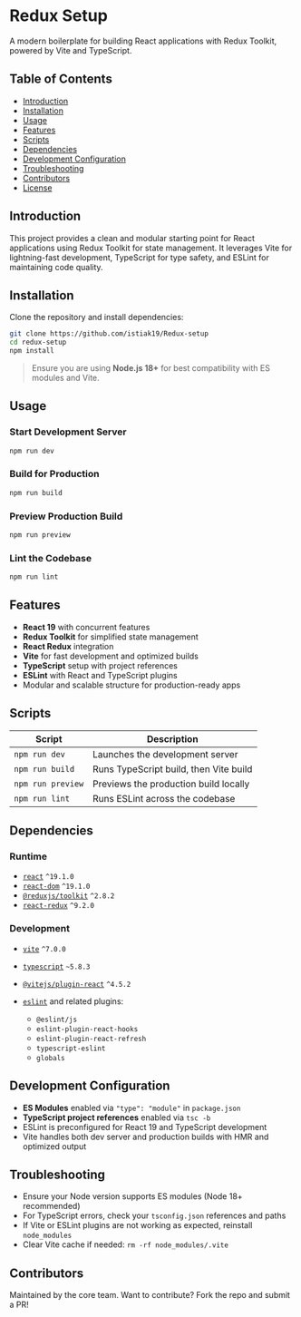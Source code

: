 # Redux Setup

A modern boilerplate for building React applications with Redux Toolkit, powered by Vite and TypeScript.

## Table of Contents

- [Introduction](#introduction)
- [Installation](#installation)
- [Usage](#usage)
- [Features](#features)
- [Scripts](#scripts)
- [Dependencies](#dependencies)
- [Development Configuration](#development-configuration)
- [Troubleshooting](#troubleshooting)
- [Contributors](#contributors)
- [License](#license)

## Introduction

This project provides a clean and modular starting point for React applications using Redux Toolkit for state management. It leverages Vite for lightning-fast development, TypeScript for type safety, and ESLint for maintaining code quality.

## Installation

Clone the repository and install dependencies:

```bash
git clone https://github.com/istiak19/Redux-setup
cd redux-setup
npm install
````

> Ensure you are using **Node.js 18+** for best compatibility with ES modules and Vite.

## Usage

### Start Development Server

```bash
npm run dev
```

### Build for Production

```bash
npm run build
```

### Preview Production Build

```bash
npm run preview
```

### Lint the Codebase

```bash
npm run lint
```

## Features

* **React 19** with concurrent features
* **Redux Toolkit** for simplified state management
* **React Redux** integration
* **Vite** for fast development and optimized builds
* **TypeScript** setup with project references
* **ESLint** with React and TypeScript plugins
* Modular and scalable structure for production-ready apps

## Scripts

| Script            | Description                            |
| ----------------- | -------------------------------------- |
| `npm run dev`     | Launches the development server        |
| `npm run build`   | Runs TypeScript build, then Vite build |
| `npm run preview` | Previews the production build locally  |
| `npm run lint`    | Runs ESLint across the codebase        |

## Dependencies

### Runtime

* [`react`](https://reactjs.org/) `^19.1.0`
* [`react-dom`](https://reactjs.org/docs/react-dom.html) `^19.1.0`
* [`@reduxjs/toolkit`](https://redux-toolkit.js.org/) `^2.8.2`
* [`react-redux`](https://react-redux.js.org/) `^9.2.0`

### Development

* [`vite`](https://vitejs.dev/) `^7.0.0`
* [`typescript`](https://www.typescriptlang.org/) `~5.8.3`
* [`@vitejs/plugin-react`](https://github.com/vitejs/vite-plugin-react) `^4.5.2`
* [`eslint`](https://eslint.org/) and related plugins:

  * `@eslint/js`
  * `eslint-plugin-react-hooks`
  * `eslint-plugin-react-refresh`
  * `typescript-eslint`
  * `globals`

## Development Configuration

* **ES Modules** enabled via `"type": "module"` in `package.json`
* **TypeScript project references** enabled via `tsc -b`
* ESLint is preconfigured for React 19 and TypeScript development
* Vite handles both dev server and production builds with HMR and optimized output

## Troubleshooting

* Ensure your Node version supports ES modules (Node 18+ recommended)
* For TypeScript errors, check your `tsconfig.json` references and paths
* If Vite or ESLint plugins are not working as expected, reinstall `node_modules`
* Clear Vite cache if needed: `rm -rf node_modules/.vite`

## Contributors

Maintained by the core team. Want to contribute? Fork the repo and submit a PR!
